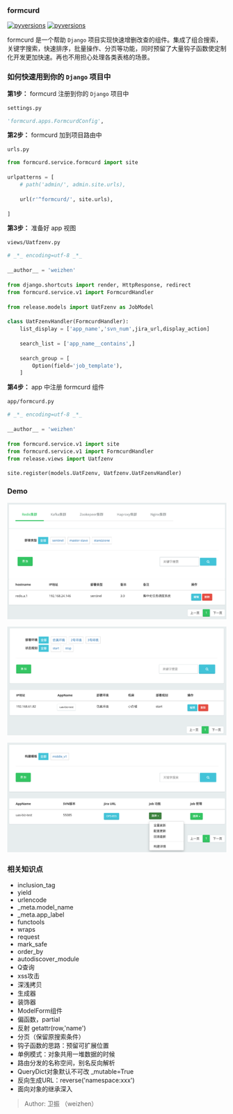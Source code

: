 ### formcurd

[![pyversions](https://img.shields.io/badge/python-3.5,3.6,3.7-blue.svg)]()
    [![pyversions](https://img.shields.io/badge/Django-2.0,2.1-green.svg)]()

formcurd 是一个帮助 `Django` 项目实现快速增删改查的组件。集成了组合搜索，关键字搜索，快速排序，批量操作、分页等功能，同时预留了大量钩子函数使定制化开发更加快速。再也不用担心处理各类表格的场景。

### 如何快速用到你的 `Django` 项目中

**第1步：** formcurd 注册到你的 `Django` 项目中

`settings.py`

```python
'formcurd.apps.FormcurdConfig',
```

**第2步：** formcurd 加到项目路由中

`urls.py`

```python
from formcurd.service.formcurd import site

urlpatterns = [
    # path('admin/', admin.site.urls),

    url(r'^formcurd/', site.urls),

]

```

**第3步：** 准备好 app 视图

`views/Uatfzenv.py`

```python
# _*_ encoding=utf-8 _*_

__author__ = 'weizhen'

from django.shortcuts import render, HttpResponse, redirect
from formcurd.service.v1 import FormcurdHandler

from release.models import UatFzenv as JobModel

class UatFzenvHandler(FormcurdHandler):
    list_display = ['app_name','svn_num',jira_url,display_action]
    
    search_list = ['app_name__contains',]

    search_group = [
        Option(field='job_template'),
    ]

```


**第4步：** app 中注册 formcurd 组件

`app/formcurd.py`

```python
# _*_ encoding=utf-8 _*_

__author__ = 'weizhen'

from formcurd.service.v1 import site
from formcurd.service.v1 import FormcurdHandler
from release.views import Uatfzenv

site.register(models.UatFzenv, Uatfzenv.UatFzenvHandler)
```

### Demo

![](https://github.com/gongwz/formcurd/blob/master/images/formcurd-middle.png)

![](https://github.com/gongwz/formcurd/blob/master/images/formcurd-host.png)

![](https://github.com/gongwz/formcurd/blob/master/images/formcurd-list.png)


### 相关知识点
- inclusion_tag
- yield
- urlencode
- _meta.model_name
- _meta.app_label
- functools
- wraps
- request
- mark_safe
- order_by
- autodiscover_module
- Q查询
- xss攻击
- 深浅拷贝 
- 生成器 
- 装饰器
- ModelForm组件
- 偏函数，partial
- 反射 getattr(row,'name')
- 分页（保留原搜索条件） 
- 钩子函数的思路：预留可扩展位置
- 单例模式：对象共用一堆数据的时候
- 路由分发的名称空间，别名反向解析
- QueryDict对象默认不可改 _mutable=True 
- 反向生成URL：reverse('namespace:xxx')
- 面向对象的继承深入


>Author: 卫振 （weizhen）  
